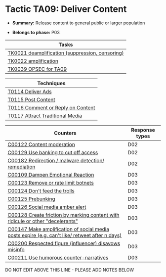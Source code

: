 # Tactic TA09: Deliver Content

* **Summary:** Release content to general public or larger population

* **Belongs to phase:** P03



| Tasks |
| ----- |
| [TK0021 deamplification (suppression, censoring)](../../generated_pages/tasks/TK0021.md) |
| [TK0022 amplification](../../generated_pages/tasks/TK0022.md) |
| [TK0039 OPSEC for TA09](../../generated_pages/tasks/TK0039.md) |



| Techniques |
| ---------- |
| [T0114 Deliver Ads](../../generated_pages/techniques/T0114.md) |
| [T0115 Post Content](../../generated_pages/techniques/T0115.md) |
| [T0116 Comment or Reply on Content](../../generated_pages/techniques/T0116.md) |
| [T0117 Attract Traditional Media](../../generated_pages/techniques/T0117.md) |



| Counters | Response types |
| -------- | -------------- |
| [C00122 Content moderation](../../generated_pages/counters/C00122.md) | D02 |
| [C00129 Use banking to cut off access ](../../generated_pages/counters/C00129.md) | D02 |
| [C00182 Redirection / malware detection/ remediation](../../generated_pages/counters/C00182.md) | D02 |
| [C00109 Dampen Emotional Reaction](../../generated_pages/counters/C00109.md) | D03 |
| [C00123 Remove or rate limit botnets](../../generated_pages/counters/C00123.md) | D03 |
| [C00124 Don't feed the trolls](../../generated_pages/counters/C00124.md) | D03 |
| [C00125 Prebunking](../../generated_pages/counters/C00125.md) | D03 |
| [C00126 Social media amber alert](../../generated_pages/counters/C00126.md) | D03 |
| [C00128 Create friction by marking content with ridicule or other "decelerants"](../../generated_pages/counters/C00128.md) | D03 |
| [C00147 Make amplification of social media posts expire (e.g. can't like/ retweet after n days)](../../generated_pages/counters/C00147.md) | D03 |
| [C00200 Respected figure (influencer) disavows misinfo](../../generated_pages/counters/C00200.md) | D03 |
| [C00211 Use humorous counter-narratives](../../generated_pages/counters/C00211.md) | D03 |


DO NOT EDIT ABOVE THIS LINE - PLEASE ADD NOTES BELOW